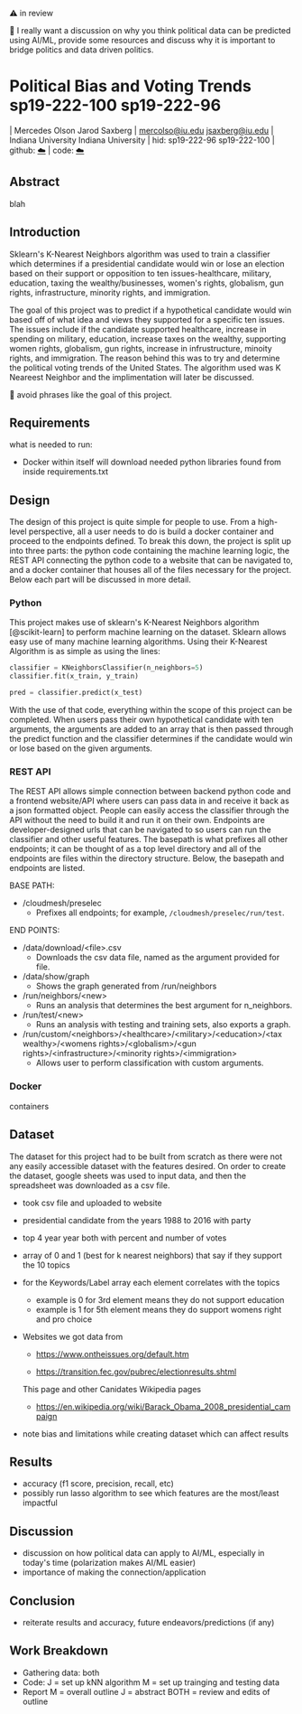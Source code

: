 :warning: in review 

:wave: I really want a discussion on why you think political data can be predicted using AI/ML, provide some resources and discuss why it is important to bridge politics and data driven politics. 

# Political Bias and Voting Trends sp19-222-100 sp19-222-96

| Mercedes Olson      Jarod Saxberg 
| mercolso@iu.edu     jsaxberg@iu.edu
| Indiana University  Indiana University
| hid: sp19-222-96    sp19-222-100
| github: [:cloud:](https://github.com/cloudmesh-community/sp19-222-100/blob/master/project_report/report.md)
| code: [:cloud:](https://github.com/cloudmesh-community/sp19-222-100/tree/master/project_code)

## Abstract

blah

## Introduction 

Sklearn's K-Nearest Neighbors algorithm was used to train a classifier which
determines if a presidential candidate would win or lose an election based on
their support or opposition to ten issues-healthcare, military, education, 
taxing the wealthy/businesses, women's rights, globalism, gun rights,
infrastructure, minority rights, and immigration. 

The goal of this project was to predict if a hypothetical candidate would win based off of what idea and views they supported for a specific ten issues. The issues include if the candidate supported healthcare, increase in spending on military, education, increase taxes on the wealthy, supporting women rights, globalism, gun rights, increase in infrustructure, minoity rights, and immigration. The reason behind this was to try and determine the political voting trends of the United States. The algorithm used was K Neareest Neighbor and the implimentation will later be discussed. 

:wave: avoid phrases like the goal of this project. 

## Requirements

what is needed to run:
- Docker within itself will download needed python libraries found from inside requirements.txt

## Design

The design of this project is quite simple for people to use. From a high-level
perspective, all a user needs to do is build a docker container and proceed to
the endpoints defined. To break this down, the project is split up into three 
parts: the python code containing the machine learning logic, the REST API 
connecting the python code to a website that can be navigated to, and a docker
container that houses all of the files necessary for the project. Below each
part will be discussed in more detail.

### Python

This project makes use of sklearn's K-Nearest Neighbors algorithm 
[@scikit-learn] to perform machine learning on the dataset. Sklearn allows easy
use of many machine learning algorithms. Using their K-Nearest Algorithm is as
simple as using the lines:

```python
classifier = KNeighborsClassifier(n_neighbors=5)
classifier.fit(x_train, y_train)

pred = classifier.predict(x_test)
```

With the use of that code, everything within the scope of this project can be
completed. When users pass their own hypothetical candidate with ten arguments,
the arguments are added to an array that is then passed through the predict
function and the classifier determines if the candidate would win or lose based
on the given arguments. 

### REST API

The REST API allows simple connection between backend python code and a
frontend website/API where users can pass data in and receive it back as a json
formatted object. People can easily access the classifier through the API
without the need to build it and run it on their own. Endpoints are 
developer-designed urls that can be navigated to so users can run the
classifier and other useful features. The basepath is what prefixes all other
endpoints; it can be thought of as a top level directory and all of the
endpoints are files within the directory structure. Below, the basepath and 
endpoints are listed.

BASE PATH:
- /cloudmesh/preselec
  - Prefixes all endpoints; for example, `/cloudmesh/preselec/run/test`.

END POINTS:
- /data/download/\<file\>.csv
  - Downloads the csv data file, named as the argument provided for file.
- /data/show/graph
  - Shows the graph generated from /run/neighbors
- /run/neighbors/\<new\>
  - Runs an analysis that determines the best argument for n_neighbors.
- /run/test/\<new\>
  - Runs an analysis with testing and training sets, also exports a graph.
- /run/custom/\<neighbors\>/\<healthcare\>/\<military\>/\<education\>/\<tax wealthy\>/\<womens rights\>/\<globalism\>/\<gun rights\>/\<infrastructure\>/\<minority rights\>/\<immigration\>
  - Allows user to perform classification with custom arguments.

### Docker

containers

## Dataset

The dataset for this project had to be built from scratch as there were not any
easily accessible dataset with the features desired. On order to create the
dataset, google sheets was used to input data, and then the spreadsheet was
downloaded as a csv file. 

- took csv file and uploaded to website 
- presidential candidate from the years 1988 to 2016 with party  
- top 4 year year both with percent and number of votes 
- array of 0 and 1 (best for k nearest neighbors) that say if they support the 10 topics
- for the Keywords/Label array each element correlates with the topics 
    - example is 0 for 3rd element means they do not support education 
    - example is 1 for 5th element means they do support womens right and pro choice 
- Websites we got data from 
    - https://www.ontheissues.org/default.htm
    
    - https://transition.fec.gov/pubrec/electionresults.shtml
    
    This page and other Canidates Wikipedia pages
    - https://en.wikipedia.org/wiki/Barack_Obama_2008_presidential_campaign
- note bias and limitations while creating dataset which can affect results
    
## Results

- accuracy (f1 score, precision, recall, etc)
- possibly run lasso algorithm to see which features are the most/least impactful

## Discussion

- discussion on how political data can apply to AI/ML, especially in today's time (polarization makes AI/ML easier)
- importance of making the connection/application

## Conclusion

- reiterate results and accuracy, future endeavors/predictions (if any) 

## Work Breakdown

- Gathering data: both 
- Code: J = set up kNN algorithm M = set up trainging and testing data
- Report M = overall outline J = abstract BOTH = review and edits of outline 
